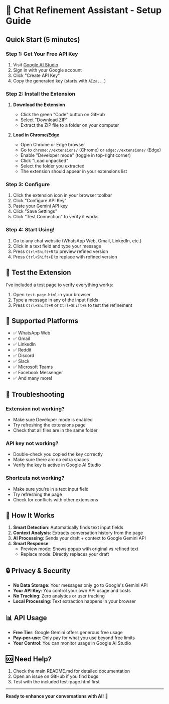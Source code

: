 # 🚀 Chat Refinement Assistant - Setup Guide

## Quick Start (5 minutes)

### Step 1: Get Your Free API Key
1. Visit [Google AI Studio](https://makersuite.google.com/app/apikey)
2. Sign in with your Google account
3. Click "Create API Key"
4. Copy the generated key (starts with `AIza...`)

### Step 2: Install the Extension
1. **Download the Extension**
   - Click the green "Code" button on GitHub
   - Select "Download ZIP"
   - Extract the ZIP file to a folder on your computer

2. **Load in Chrome/Edge**
   - Open Chrome or Edge browser
   - Go to `chrome://extensions/` (Chrome) or `edge://extensions/` (Edge)
   - Enable "Developer mode" (toggle in top-right corner)
   - Click "Load unpacked"
   - Select the folder you extracted
   - The extension should appear in your extensions list

### Step 3: Configure
1. Click the extension icon in your browser toolbar
2. Click "Configure API Key"
3. Paste your Gemini API key
4. Click "Save Settings"
5. Click "Test Connection" to verify it works

### Step 4: Start Using!
1. Go to any chat website (WhatsApp Web, Gmail, LinkedIn, etc.)
2. Click in a text field and type your message
3. Press `Ctrl+Shift+R` to preview refined version
4. Press `Ctrl+Shift+E` to replace with refined version

## 🧪 Test the Extension

I've included a test page to verify everything works:

1. Open `test-page.html` in your browser
2. Type a message in any of the input fields
3. Press `Ctrl+Shift+R` or `Ctrl+Shift+E` to test the refinement

## 📱 Supported Platforms

- ✅ WhatsApp Web
- ✅ Gmail
- ✅ LinkedIn
- ✅ Reddit
- ✅ Discord
- ✅ Slack
- ✅ Microsoft Teams
- ✅ Facebook Messenger
- ✅ And many more!

## 🔧 Troubleshooting

### Extension not working?
- Make sure Developer mode is enabled
- Try refreshing the extensions page
- Check that all files are in the same folder

### API key not working?
- Double-check you copied the key correctly
- Make sure there are no extra spaces
- Verify the key is active in Google AI Studio

### Shortcuts not working?
- Make sure you're in a text input field
- Try refreshing the page
- Check for conflicts with other extensions

## 🎯 How It Works

1. **Smart Detection**: Automatically finds text input fields
2. **Context Analysis**: Extracts conversation history from the page
3. **AI Processing**: Sends your draft + context to Google Gemini API
4. **Smart Response**: 
   - Preview mode: Shows popup with original vs refined text
   - Replace mode: Directly replaces your draft

## 🔒 Privacy & Security

- **No Data Storage**: Your messages only go to Google's Gemini API
- **Your API Key**: You control your own API usage and costs
- **No Tracking**: Zero analytics or user tracking
- **Local Processing**: Text extraction happens in your browser

## 📊 API Usage

- **Free Tier**: Google Gemini offers generous free usage
- **Pay-per-use**: Only pay for what you use beyond free limits
- **Your Control**: You can monitor usage in Google AI Studio

## 🆘 Need Help?

1. Check the main README.md for detailed documentation
2. Open an issue on GitHub if you find bugs
3. Test with the included test-page.html first

---

**Ready to enhance your conversations with AI!** 🎉
